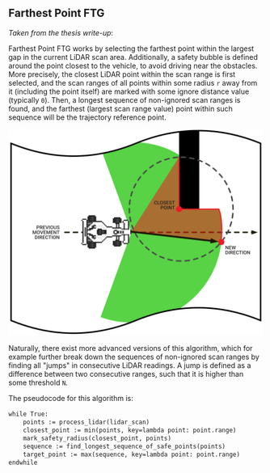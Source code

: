 ## Farthest Point FTG

*Taken from the thesis write-up*:

Farthest Point FTG works by selecting the farthest point within the largest gap in the current LiDAR scan area.
Additionally, a safety bubble is defined around the point closest to the vehicle, to avoid driving near the obstacles.
More precisely, the closest LiDAR point within the scan range is first selected, and the scan ranges of all points
within some radius `r` away from it (including the point itself) are marked with some ignore distance
value (typically `0`).
Then, a longest sequence of non-ignored scan ranges is found, and the farthest (largest
scan range value) point within such sequence will be the trajectory reference point.

![Farthest Point FTG graphic](../../assets/images/farthest-point-ftg.png?raw=true "Farthest Point FTG")

Naturally, there exist more advanced versions of this algorithm, which for example further break down the sequences of
non-ignored scan ranges by
finding all "jumps" in consecutive LiDAR readings.
A jump is defined as a difference between two consecutive ranges, such that it is higher
than some threshold `N`.

The pseudocode for this algorithm is:

```
while True:
    points := process_lidar(lidar_scan)
    closest_point := min(points, key=lambda point: point.range)
    mark_safety_radius(closest_point, points)
    sequence := find_longest_sequence_of_safe_points(points)
    target_point := max(sequence, key=lambda point: point.range)
endwhile
```